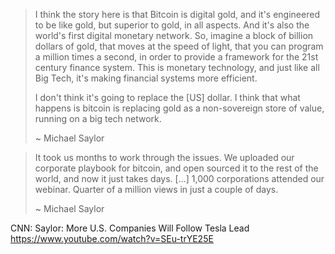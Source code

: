 > I think the story here is that Bitcoin is digital gold, and it's engineered to be like gold, but superior to gold, in all aspects.
> And it's also the world's first digital monetary network. So, imagine a block of billion dollars of gold, that moves at the speed of light,
> that you can program a million times a second, in order to provide a framework for the 21st century finance system.
> This is monetary technology, and just like all Big Tech, it's making financial systems more efficient.
> 
> I don't think it's going to replace the [US] dollar.  I think that what happens is bitcoin is replacing gold as a non-sovereign store of value,
> running on a big tech network.
> 
> ~ Michael Saylor

> It took us months to work through the issues.  We uploaded our corporate playbook for bitcoin, and open sourced it to the rest of the world,
> and now it just takes days. [...] 1,000 corporations attended our webinar.  Quarter of a million views in just a couple of days.
> 
> ~ Michael Saylor


CNN: Saylor: More U.S. Companies Will Follow Tesla Lead
https://www.youtube.com/watch?v=SEu-trYE25E
